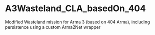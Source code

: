 A3Wasteland_CLA_basedOn_404
===========================

Modified Wasteland mission for Arma 3  (based on 404 Arma), including persistence using a custom Arma2Net wrapper
